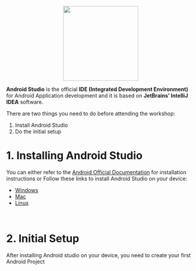 
<p align="center">
<img src="https://iconape.com/wp-content/files/mn/120684/png/Android_robot_head.png" width="200dp" align="center"  />
</p>


**Android Studio** is the official **IDE (Integrated Development Environment)** for Android Application development and it is based on **JetBrains’ IntelliJ IDEA** software.

There are two things you need to do before attending the workshop:
1. Install Android Studio
2. Do the initial setup

<h1>1. Installing Android Studio</h1>
																					

You can either refer to the <a href="https://developer.android.com/studio/install">Android Official Documentation</a> for installation instructions
or
Follow these links to install Android Studio on your device:	                                                                                       		

- [Windows](https://github.com/aadityaguptaa/ASJ-2021-2022/blob/main/installation/windows/windows.md)                                                   
- [Mac](https://github.com/aadityaguptaa/ASJ-2021-2022/blob/main/installation/mac/mac.md)
- [Linux](https://github.com/aadityaguptaa/ASJ-2021-2022/blob/main/installation/linux/linux.md)

<br>
<h1>2. Initial Setup</h1>

After installing Android studio on your device, you need to create your first Android Project

